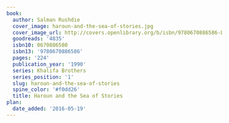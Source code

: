 ```yaml
---
book:
  author: Salman Rushdie
  cover_image: haroun-and-the-sea-of-stories.jpg
  cover_image_url: http://covers.openlibrary.org/b/isbn/9780670886586-L.jpg
  goodreads: '4835'
  isbn10: 0670886580
  isbn13: '9780670886586'
  pages: '224'
  publication_year: '1990'
  series: Khalifa Brothers
  series_position: '1'
  slug: haroun-and-the-sea-of-stories
  spine_color: '#f0dd26'
  title: Haroun and the Sea of Stories
plan:
  date_added: '2016-05-19'
---
```

